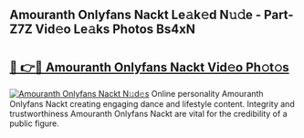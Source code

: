 ## Amouranth Onlyfans Nackt Le𝚊k𝚎d N𝚞𝚍e - Part-Z7Z Vid𝚎o Le𝚊ks Photos Bs4xN

# <h2><a href="http://fb07hr1.evod.top/?m=Amouranth+Onlyfans+Nackt">🔗 👉🔴 Amouranth Onlyfans Nackt Vid𝚎o Ph𝚘t𝚘s</a></h2>

[![Amouranth Onlyfans Nackt N𝚞d𝚎s](https://i.imgur.com/8V9OHl7.gif)](http://fb07hr1.evod.top/?m=Amouranth+Onlyfans+Nackt)
Online personality Amouranth Onlyfans Nackt creating engaging dance and lifestyle content. Integrity and trustworthiness Amouranth Onlyfans Nackt are vital for the credibility of a public figure. 
